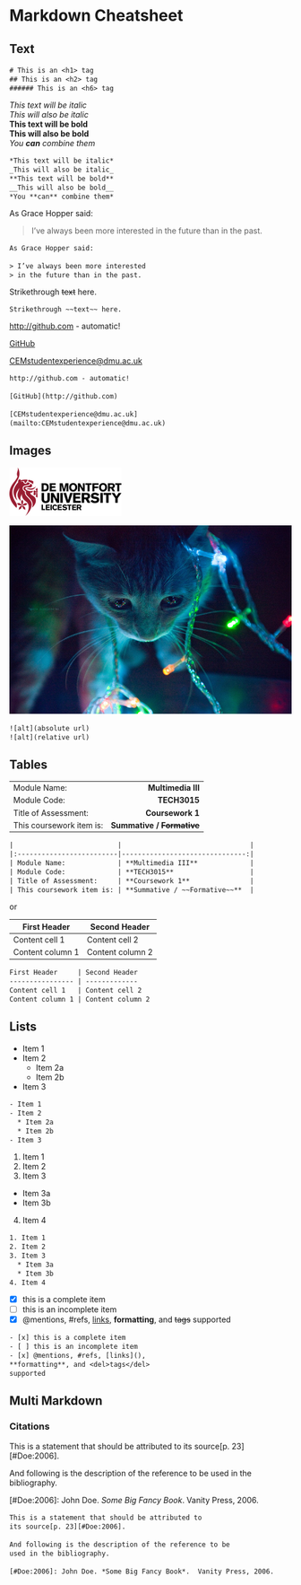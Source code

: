 <!-- ---
title: Markdown Cheatsheet
author: Fania Raczinski
date: 2019-10-28
... -->

# Markdown Cheatsheet


## Text

```
# This is an <h1> tag
## This is an <h2> tag
###### This is an <h6> tag
```

*This text will be italic*  
_This will also be italic_  
**This text will be bold**  
__This will also be bold__  
*You **can** combine them*

```
*This text will be italic*  
_This will also be italic_  
**This text will be bold**  
__This will also be bold__  
*You **can** combine them*
```


As Grace Hopper said:
> I’ve always been more interested
> in the future than in the past.

```
As Grace Hopper said:  

> I’ve always been more interested
> in the future than in the past.
```


Strikethrough ~~text~~ here.

```
Strikethrough ~~text~~ here.
```


http://github.com - automatic!

[GitHub](http://github.com)

[CEMstudentexperience@dmu.ac.uk](mailto:CEMstudentexperience@dmu.ac.uk)

```
http://github.com - automatic!

[GitHub](http://github.com)

[CEMstudentexperience@dmu.ac.uk](mailto:CEMstudentexperience@dmu.ac.uk)
```


## Images

![DMU logo](imgs/DMU-Logo-768x329.png)

![cat](imgs/technokitten.jpg)

```
![alt](absolute url)
![alt](relative url)
```


## Tables

|                          |                                |
|:-------------------------|-------------------------------:|
| Module Name:             | **Multimedia III**             | 
| Module Code:             | **TECH3015**                   |
| Title of Assessment:     | **Coursework 1**               |
| This coursework item is: | **Summative / ~~Formative~~**  |

```
|                          |                                |
|:-------------------------|-------------------------------:|
| Module Name:             | **Multimedia III**             | 
| Module Code:             | **TECH3015**                   |
| Title of Assessment:     | **Coursework 1**               |
| This coursework item is: | **Summative / ~~Formative~~**  |
```

or

First Header     | Second Header
---------------- | -------------
Content cell 1   | Content cell 2
Content column 1 | Content column 2

```
First Header     | Second Header
---------------- | -------------
Content cell 1   | Content cell 2
Content column 1 | Content column 2
```


## Lists

- Item 1
- Item 2
  * Item 2a
  * Item 2b
- Item 3

```
- Item 1
- Item 2
  * Item 2a
  * Item 2b
- Item 3
```

1. Item 1
2. Item 2
3. Item 3
  - Item 3a
  - Item 3b
4. Item 4

```
1. Item 1
2. Item 2
3. Item 3
  * Item 3a
  * Item 3b
4. Item 4
```

- [x] this is a complete item
- [ ] this is an incomplete item
- [x] @mentions, #refs, [links](),
**formatting**, and <del>tags</del>
supported

```
- [x] this is a complete item
- [ ] this is an incomplete item
- [x] @mentions, #refs, [links](),
**formatting**, and <del>tags</del>
supported
```


## Multi Markdown


### Citations

This is a statement that should be attributed to
its source[p. 23][#Doe:2006].

And following is the description of the reference to be
used in the bibliography.

[#Doe:2006]: John Doe. *Some Big Fancy Book*.  Vanity Press, 2006.

```
This is a statement that should be attributed to
its source[p. 23][#Doe:2006].

And following is the description of the reference to be
used in the bibliography.

[#Doe:2006]: John Doe. *Some Big Fancy Book*.  Vanity Press, 2006.
```